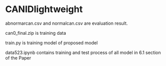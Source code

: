 # CANIDlightweight
abnormarcan.csv and normalcan.csv are evaluation result. 

can0_final.zip is training data

train.py is training model of proposed model

data523.ipynb contains training and test process of all model in 6.1 section of the Paper

